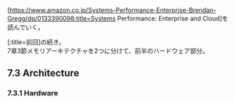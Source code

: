 [https://www.amazon.co.jp/Systems-Performance-Enterprise-Brendan-Gregg/dp/0133390098:title=Systems Performance: Enterprise and Cloud]を読んでいく。

[:title=前回]の続き。  
7章3節メモリアーキテクチャを2つに分けて、前半のハードウェア部分。

## 7.3 Architecture


### 7.3.1 Hardware
